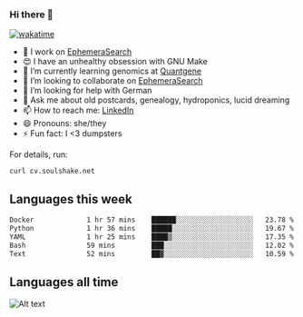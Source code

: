 ### Hi there 👋

[![wakatime](https://wakatime.com/badge/user/08339702-a231-40c4-8838-d449bd2ff951.svg)](https://wakatime.com/@08339702-a231-40c4-8838-d449bd2ff951)

<!--
**soulshake/soulshake** is a ✨ _special_ ✨ repository because its `README.md` (this file) appears on your GitHub profile.

Here are some ideas to get you started:

- 🔭 I’m currently working on ...
- 🌱 I’m currently learning ...
- 👯 I’m looking to collaborate on ...
- 🤔 I’m looking for help with ...
- 💬 Ask me about ...
- 📫 How to reach me: ...
- 😄 Pronouns: ...
- ⚡ Fun fact: ...
-->


- 🔭 I work on [EphemeraSearch](https://www.ephemerasearch.com/)
- 😍 I have an unhealthy obsession with GNU Make
- :dna: I’m currently learning genomics at [Quantgene](https://www.quantgene.com/)
- 👯 I’m looking to collaborate on [EphemeraSearch](https://www.ephemerasearch.com/)
- 🤔 I’m looking for help with German
- 💬 Ask me about old postcards, genealogy, hydroponics, lucid dreaming
- 📫 How to reach me: [LinkedIn](https://linkedin.com/in/ajbowen)
- 😄 Pronouns: she/they
- ⚡ Fun fact: I <3 dumpsters

For details, run:

```
curl cv.soulshake.net
```

## Languages this week

<!--START_SECTION:waka-->

```txt
Docker             1 hr 57 mins    ██████░░░░░░░░░░░░░░░░░░░   23.78 %
Python             1 hr 36 mins    █████░░░░░░░░░░░░░░░░░░░░   19.67 %
YAML               1 hr 25 mins    ████▒░░░░░░░░░░░░░░░░░░░░   17.35 %
Bash               59 mins         ███░░░░░░░░░░░░░░░░░░░░░░   12.02 %
Text               52 mins         ██▓░░░░░░░░░░░░░░░░░░░░░░   10.59 %
```

<!--END_SECTION:waka-->

## Languages all time
![Alt text](https://wakatime.com/share/@aj/6aa10b67-a5e9-4fb1-acaf-8692f4385172.svg)
